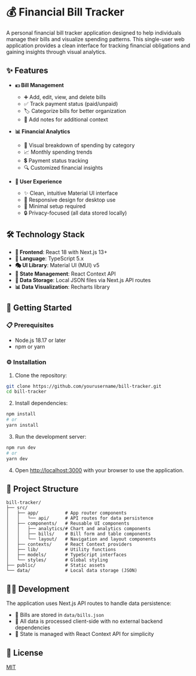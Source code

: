 # 💰 Financial Bill Tracker

A personal financial bill tracker application designed to help individuals manage their bills and visualize spending patterns. This single-user web application provides a clean interface for tracking financial obligations and gaining insights through visual analytics.

## ✨ Features

- **💵 Bill Management**
  - ➕ Add, edit, view, and delete bills
  - ✅ Track payment status (paid/unpaid)
  - 🏷️ Categorize bills for better organization
  - 📝 Add notes for additional context

- **📊 Financial Analytics**
  - 🍩 Visual breakdown of spending by category
  - 📈 Monthly spending trends
  - 💲 Payment status tracking
  - 🔍 Customized financial insights

- **🎨 User Experience**
  - ✨ Clean, intuitive Material UI interface
  - 📱 Responsive design for desktop use
  - 🚀 Minimal setup required
  - 🔒 Privacy-focused (all data stored locally)

## 🛠️ Technology Stack

- **🔷 Frontend**: React 18 with Next.js 13+
- **📘 Language**: TypeScript 5.x
- **🎭 UI Library**: Material UI (MUI) v5
- **🧠 State Management**: React Context API
- **💾 Data Storage**: Local JSON files via Next.js API routes
- **📊 Data Visualization**: Recharts library

## 🚀 Getting Started

### 📋 Prerequisites

- Node.js 18.17 or later
- npm or yarn

### ⚙️ Installation

1. Clone the repository:
```bash
git clone https://github.com/yourusername/bill-tracker.git
cd bill-tracker
```

2. Install dependencies:
```bash
npm install
# or
yarn install
```

3. Run the development server:
```bash
npm run dev
# or
yarn dev
```

4. Open [http://localhost:3000](http://localhost:3000) with your browser to use the application.

## 📁 Project Structure

```
bill-tracker/
├── src/
│   ├── app/          # App router components  
│   │   └── api/      # API routes for data persistence
│   ├── components/   # Reusable UI components
│   │   ├── analytics/# Chart and analytics components
│   │   ├── bills/    # Bill form and table components
│   │   └── layout/   # Navigation and layout components
│   ├── contexts/     # React Context providers
│   ├── lib/          # Utility functions
│   ├── models/       # TypeScript interfaces
│   └── styles/       # Global styling
├── public/           # Static assets
└── data/             # Local data storage (JSON)
```

## 👨‍💻 Development

The application uses Next.js API routes to handle data persistence:

- 📄 Bills are stored in `data/bills.json`
- 🔄 All data is processed client-side with no external backend dependencies
- 🧩 State is managed with React Context API for simplicity

## 📄 License

[MIT](LICENSE)
